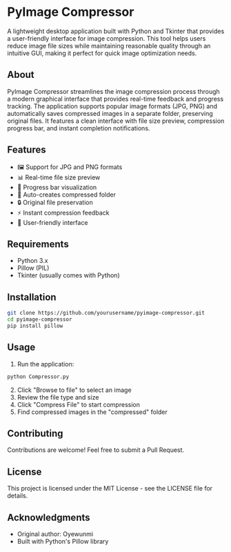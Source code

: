 # PyImage Compressor

A lightweight desktop application built with Python and Tkinter that provides a user-friendly interface for image compression. This tool helps users reduce image file sizes while maintaining reasonable quality through an intuitive GUI, making it perfect for quick image optimization needs.

## About
PyImage Compressor streamlines the image compression process through a modern graphical interface that provides real-time feedback and progress tracking. The application supports popular image formats (JPG, PNG) and automatically saves compressed images in a separate folder, preserving original files. It features a clean interface with file size preview, compression progress bar, and instant completion notifications.

## Features
- 🖼️ Support for JPG and PNG formats
- 📊 Real-time file size preview
- 🚀 Progress bar visualization
- 💾 Auto-creates compressed folder
- 🔒 Original file preservation
- ⚡ Instant compression feedback
- 📱 User-friendly interface

## Requirements
- Python 3.x
- Pillow (PIL)
- Tkinter (usually comes with Python)

## Installation
```bash
git clone https://github.com/yourusername/pyimage-compressor.git
cd pyimage-compressor
pip install pillow
```

## Usage
1. Run the application:
```bash
python Compressor.py
```
2. Click "Browse to file" to select an image
3. Review the file type and size
4. Click "Compress File" to start compression
5. Find compressed images in the "compressed" folder

## Contributing
Contributions are welcome! Feel free to submit a Pull Request.

## License
This project is licensed under the MIT License - see the LICENSE file for details.

## Acknowledgments
- Original author: Oyewunmi
- Built with Python's Pillow library
